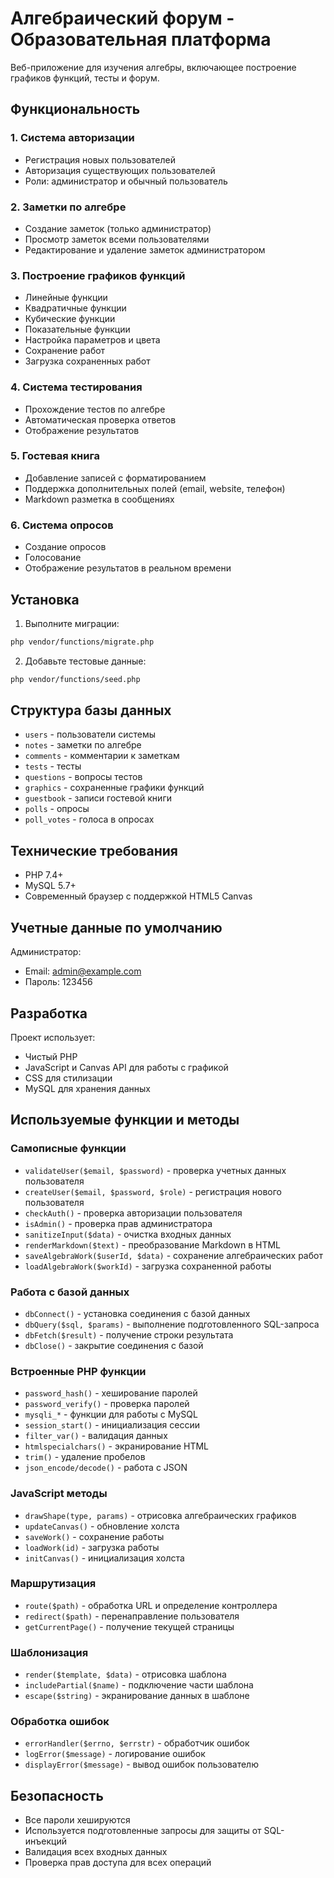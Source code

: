 # Алгебраический форум - Образовательная платформа

Веб-приложение для изучения алгебры, включающее построение графиков функций, тесты и форум.

## Функциональность

### 1. Система авторизации
- Регистрация новых пользователей
- Авторизация существующих пользователей
- Роли: администратор и обычный пользователь

### 2. Заметки по алгебре
- Создание заметок (только администратор)
- Просмотр заметок всеми пользователями
- Редактирование и удаление заметок администратором

### 3. Построение графиков функций
- Линейные функции
- Квадратичные функции
- Кубические функции
- Показательные функции
- Настройка параметров и цвета
- Сохранение работ
- Загрузка сохраненных работ

### 4. Система тестирования
- Прохождение тестов по алгебре
- Автоматическая проверка ответов
- Отображение результатов

### 5. Гостевая книга
- Добавление записей с форматированием
- Поддержка дополнительных полей (email, website, телефон)
- Markdown разметка в сообщениях

### 6. Система опросов
- Создание опросов
- Голосование
- Отображение результатов в реальном времени

## Установка

1. Выполните миграции:
```bash
php vendor/functions/migrate.php
```
2. Добавьте тестовые данные:
```bash
php vendor/functions/seed.php
```

## Структура базы данных

- `users` - пользователи системы
- `notes` - заметки по алгебре
- `comments` - комментарии к заметкам
- `tests` - тесты
- `questions` - вопросы тестов
- `graphics` - сохраненные графики функций
- `guestbook` - записи гостевой книги
- `polls` - опросы
- `poll_votes` - голоса в опросах

## Технические требования

- PHP 7.4+
- MySQL 5.7+
- Современный браузер с поддержкой HTML5 Canvas

## Учетные данные по умолчанию

Администратор:
- Email: admin@example.com
- Пароль: 123456

## Разработка

Проект использует:
- Чистый PHP
- JavaScript и Canvas API для работы с графикой
- CSS для стилизации
- MySQL для хранения данных

## Используемые функции и методы

### Самописные функции
- `validateUser($email, $password)` - проверка учетных данных пользователя
- `createUser($email, $password, $role)` - регистрация нового пользователя
- `checkAuth()` - проверка авторизации пользователя
- `isAdmin()` - проверка прав администратора
- `sanitizeInput($data)` - очистка входных данных
- `renderMarkdown($text)` - преобразование Markdown в HTML
- `saveAlgebraWork($userId, $data)` - сохранение алгебраических работ
- `loadAlgebraWork($workId)` - загрузка сохраненной работы

### Работа с базой данных
- `dbConnect()` - установка соединения с базой данных
- `dbQuery($sql, $params)` - выполнение подготовленного SQL-запроса
- `dbFetch($result)` - получение строки результата
- `dbClose()` - закрытие соединения с базой

### Встроенные PHP функции
- `password_hash()` - хеширование паролей
- `password_verify()` - проверка паролей
- `mysqli_*` - функции для работы с MySQL
- `session_start()` - инициализация сессии
- `filter_var()` - валидация данных
- `htmlspecialchars()` - экранирование HTML
- `trim()` - удаление пробелов
- `json_encode/decode()` - работа с JSON

### JavaScript методы
- `drawShape(type, params)` - отрисовка алгебраических графиков
- `updateCanvas()` - обновление холста
- `saveWork()` - сохранение работы
- `loadWork(id)` - загрузка работы
- `initCanvas()` - инициализация холста

### Маршрутизация
- `route($path)` - обработка URL и определение контроллера
- `redirect($path)` - перенаправление пользователя
- `getCurrentPage()` - получение текущей страницы

### Шаблонизация
- `render($template, $data)` - отрисовка шаблона
- `includePartial($name)` - подключение части шаблона
- `escape($string)` - экранирование данных в шаблоне

### Обработка ошибок
- `errorHandler($errno, $errstr)` - обработчик ошибок
- `logError($message)` - логирование ошибок
- `displayError($message)` - вывод ошибок пользователю

## Безопасность

- Все пароли хешируются
- Используется подготовленные запросы для защиты от SQL-инъекций
- Валидация всех входных данных
- Проверка прав доступа для всех операций
